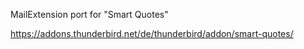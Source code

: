 MailExtension port for "Smart Quotes"

https://addons.thunderbird.net/de/thunderbird/addon/smart-quotes/
